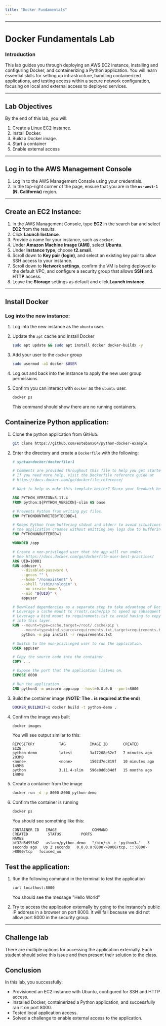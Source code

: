 ```yaml
---
title: "Docker Fundamentals"
---
```

---

# **Docker Fundamentals Lab**

### **Introduction**
This lab guides you through deploying an AWS EC2 instance, installing and configuring Docker, and containerizing a Python application. You will learn essential skills for setting up infrastructure, handling containerized applications, and testing access within a secure network configuration, focusing on local and external access to deployed services.

---

## **Lab Objectives**
By the end of this lab, you will:
1. Create a Linux EC2 instance.
2. Install Docker.
3. Build a Docker image.
4. Start a container
5. Enable external access

---

## **Log in to the AWS Management Console**
1. Log in to the AWS Management Console using your credentials.
2. In the top-right corner of the page, ensure that you are in the **`us-west-1` (N. California)** region.

---

## Create an EC2 Instance:

1. In the AWS Management Console, type **EC2** in the search bar and select **EC2** from the results.
2. Click **Launch Instance**.
3. Provide a name for your instance, such as `docker`.
4. Under **Amazon Machine Image (AMI)**, select **Ubuntu**.
5. Under **Instance type**, choose **t2.small**.
6. Scroll down to **Key pair (login)**, and select an existing key pair to allow SSH access to your instance.
7. Scroll down to **Network settings**, confirm the VM is being deployed to the default VPC, and configure a security group that allows **SSH** and. **HTTP** access.
8. Leave the **Storage** settings as default and click **Launch instance**.

---

## **Install Docker**

### Log into the new instance:
1. Log into the new instance as the `ubuntu` user.
2. Update the `apt` cache and Install Docker

   ```bash
   sudo apt update && sudo apt install docker docker-buildx -y
   ```
3. Add your user to the `docker` group

   ```bash
   sudo usermod -aG docker $USER
   ```
4. Log out and back into the instance to apply the new user group permissions.
5. Confirm you can interact with `docker` as the `ubuntu` user. 

   ```bash
   docker ps
   ```

   This command should show there are no running containers.

## Containerize Python application:
1. Clone the python application from GitHub.

   ```bash
   git clone https://github.com/estebanx64/python-docker-example
   ```

2. Enter the directory and create a `Dockerfile` with the following:

   ```dockerfile
   # syntax=docker/dockerfile:1
   
   # Comments are provided throughout this file to help you get started.
   # If you need more help, visit the Dockerfile reference guide at
   # https://docs.docker.com/go/dockerfile-reference/
   
   # Want to help us make this template better? Share your feedback here: https://forms.gle/ybq9Krt8jtBL3iCk7
   
   ARG PYTHON_VERSION=3.11.4
   FROM python:${PYTHON_VERSION}-slim AS base
   
   # Prevents Python from writing pyc files.
   ENV PYTHONDONTWRITEBYTECODE=1
   
   # Keeps Python from buffering stdout and stderr to avoid situations where
   # the application crashes without emitting any logs due to buffering.
   ENV PYTHONUNBUFFERED=1
   
   WORKDIR /app
   
   # Create a non-privileged user that the app will run under.
   # See https://docs.docker.com/go/dockerfile-user-best-practices/
   ARG UID=10001
   RUN adduser \
       --disabled-password \
       --gecos "" \
       --home "/nonexistent" \
       --shell "/sbin/nologin" \
       --no-create-home \
       --uid "${UID}" \
       appuser
   
   # Download dependencies as a separate step to take advantage of Docker's caching.
   # Leverage a cache mount to /root/.cache/pip to speed up subsequent builds.
   # Leverage a bind mount to requirements.txt to avoid having to copy them into
   # into this layer.
   RUN --mount=type=cache,target=/root/.cache/pip \
       --mount=type=bind,source=requirements.txt,target=requirements.txt \
       python -m pip install -r requirements.txt
   
   # Switch to the non-privileged user to run the application.
   USER appuser
   
   # Copy the source code into the container.
   COPY . .
   
   # Expose the port that the application listens on.
   EXPOSE 8000
   
   # Run the application.
   CMD python3 -m uvicorn app:app --host=0.0.0.0 --port=8000
   ```

3. Build the container image (**NOTE: The `.` is required at the end**)

   ```bash
   DOCKER_BUILDKIT=1 docker build -t python-demo .
   ```

4. Confirm the image was built

   ```bash
   docker images
   ```

   You will see output similar to this: 

   ```
   REPOSITORY           TAG           IMAGE ID       CREATED          SIZE
   python-demo          latest        3a17208e32e7   7 minutes ago    203MB
   <none>               <none>        1502d7ec819f   10 minutes ago   149MB
   python               3.11.4-slim   596e0d6b34df   15 months ago    149MB
   ```

5. Create a container from the image

   ```bash
   docker run -d -p 8000:8000 python-demo
   ```

6. Confirm the container is running 

   ```bash
   docker ps 
   ```

   You should see something like this: 

   ```
   CONTAINER ID   IMAGE                COMMAND                  CREATED         STATUS         PORTS                                       NAMES
   bf32d5d953d2   aslaen/python-demo   "/bin/sh -c 'python3…"   3 seconds ago   Up 2 seconds   0.0.0.0:8000->8000/tcp, :::8000->8000/tcp   focused_wu
   ```

## Test the application:

1. Run the following command in the terminal to test the application

   ```bash
   curl localhost:8000
   ```

   You should see the message "Hello World"

1. Try to access the application externally by going to the instance's public IP address in a browser on port 8000. It will fail because we did not allow port 8000 in the security group. 

---

## **Challenge lab**

There are multiple options for accessing the application externally. Each student should solve this issue and then present their solution to the class. 

## Conclusion
In this lab, you successfully:
- Provisioned an EC2 instance with Ubuntu, configured for SSH and HTTP access.
- Installed Docker, containerized a Python application, and successfully ran it on port 8000.
- Tested local application access.
- Solved a challenge to enable external access to the application.
